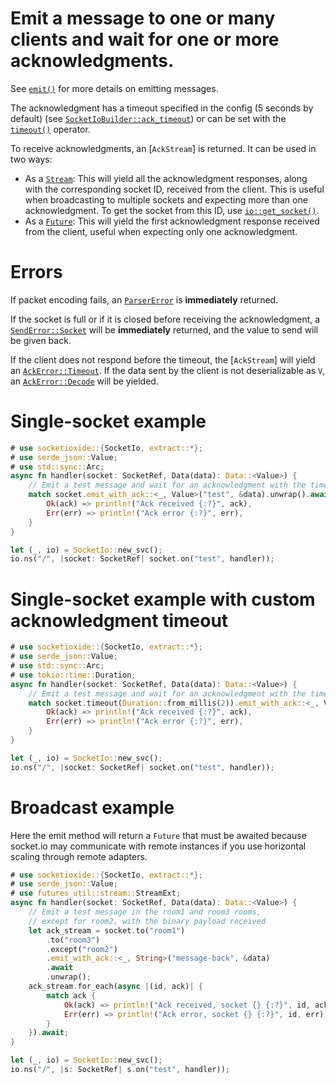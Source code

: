 # Emit a message to one or many clients and wait for one or more acknowledgments.

See [`emit()`](#method.emit) for more details on emitting messages.

The acknowledgment has a timeout specified in the config (5 seconds by default)
(see [`SocketIoBuilder::ack_timeout`]) or can be set with the [`timeout()`](#method.timeout) operator.

To receive acknowledgments, an [`AckStream`] is returned. It can be used in two ways:
* As a [`Stream`]: This will yield all the acknowledgment responses, along with the corresponding socket ID, received from the client. This is useful when broadcasting to multiple sockets and expecting more than one acknowledgment. To get the socket from this ID, use [`io::get_socket()`].
* As a [`Future`]: This will yield the first acknowledgment response received from the client, useful when expecting only one acknowledgment.

# Errors
If packet encoding fails, an [`ParserError`] is **immediately** returned.

If the socket is full or if it is closed before receiving the acknowledgment,
a [`SendError::Socket`] will be **immediately** returned, and the value to send will be given back.

If the client does not respond before the timeout, the [`AckStream`] will yield
an [`AckError::Timeout`]. If the data sent by the client is not deserializable as `V`,
an [`AckError::Decode`] will be yielded.

[`SocketIoBuilder::ack_timeout`]: crate::SocketIoBuilder#method.ack_timeout
[`Stream`]: futures_core::stream::Stream
[`Future`]: std::future::Future
[`AckError`]: crate::AckError
[`AckError::Decode`]: crate::AckError::Decode
[`AckError::Timeout`]: crate::AckError::Timeout
[`AckError::Socket`]: crate::AckError::Socket
[`AckError::Socket(SocketError::Closed)`]: crate::SocketError::Closed
[`SendError::Socket`]: crate::SendError::Socket
[`ParserError`]: crate::ParserError
[`io::get_socket()`]: crate::SocketIo#method.get_socket

# Single-socket example
```rust
# use socketioxide::{SocketIo, extract::*};
# use serde_json::Value;
# use std::sync::Arc;
async fn handler(socket: SocketRef, Data(data): Data::<Value>) {
    // Emit a test message and wait for an acknowledgment with the timeout specified in the global config
    match socket.emit_with_ack::<_, Value>("test", &data).unwrap().await {
        Ok(ack) => println!("Ack received {:?}", ack),
        Err(err) => println!("Ack error {:?}", err),
    }
}

let (_, io) = SocketIo::new_svc();
io.ns("/", |socket: SocketRef| socket.on("test", handler));
```

# Single-socket example with custom acknowledgment timeout
```rust
# use socketioxide::{SocketIo, extract::*};
# use serde_json::Value;
# use std::sync::Arc;
# use tokio::time::Duration;
async fn handler(socket: SocketRef, Data(data): Data::<Value>) {
    // Emit a test message and wait for an acknowledgment with the timeout specified here
    match socket.timeout(Duration::from_millis(2)).emit_with_ack::<_, Value>("test", &data).unwrap().await {
        Ok(ack) => println!("Ack received {:?}", ack),
        Err(err) => println!("Ack error {:?}", err),
    }
}

let (_, io) = SocketIo::new_svc();
io.ns("/", |socket: SocketRef| socket.on("test", handler));
```

# Broadcast example

Here the emit method will return a `Future` that must be awaited because socket.io may communicate
with remote instances if you use horizontal scaling through remote adapters.

```rust
# use socketioxide::{SocketIo, extract::*};
# use serde_json::Value;
# use futures_util::stream::StreamExt;
async fn handler(socket: SocketRef, Data(data): Data::<Value>) {
    // Emit a test message in the room1 and room3 rooms,
    // except for room2, with the binary payload received
    let ack_stream = socket.to("room1")
        .to("room3")
        .except("room2")
        .emit_with_ack::<_, String>("message-back", &data)
        .await
        .unwrap();
    ack_stream.for_each(async |(id, ack)| {
        match ack {
            Ok(ack) => println!("Ack received, socket {} {:?}", id, ack),
            Err(err) => println!("Ack error, socket {} {:?}", id, err),
        }
    }).await;
}

let (_, io) = SocketIo::new_svc();
io.ns("/", |s: SocketRef| s.on("test", handler));
```
